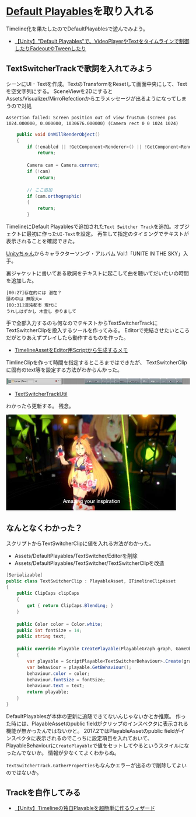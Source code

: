 # [Default Playables](https://www.assetstore.unity3d.com/en/#!/content/95266)を取り入れる

Timeline化を果たしたのでDefaultPlayablesで遊んでみよう。

* [【Unity】"Default Playables"で、VideoPlayerやTextをタイムラインで制御したりFadeoutやTweenしたり](http://tsubakit1.hateblo.jp/entry/2017/07/14/215906)

## TextSwitcherTrackで歌詞を入れてみよう

シーンにUI - Textを作成。TextのTransformをResetして画面中央にして、Textを空文字列にする。
SceneViewを2DにするとAssets/Visualizer/MirroRefectionからエラメッセージが出るようになってしまうので対処

```
Assertion failed: Screen position out of view frustum (screen pos 1024.000000, 0.000000, 1030676.000000) (Camera rect 0 0 1024 1024)
```

```cs
	public void OnWillRenderObject()
	{
		if (!enabled || !GetComponent<Renderer>() || !GetComponent<Renderer>().sharedMaterial || !GetComponent<Renderer>().enabled)
			return;

		Camera cam = Camera.current;
		if (!cam)
			return;

        // ここ追加
        if (cam.orthographic)
        {
            return;
        }
```

TimelineにDefault Playablesで追加された``Text Switcher Track``を追加。オブジェクトに最初に作った``UI-Text``を設定。
再生して指定のタイミングでテキストが表示されることを確認できた。

[Unityちゃん](http://unity-chan.com/)からキャラクターソング・アルバム Vol.1「UNITE IN THE SKY」入手。

裏ジャケットに書いてある歌詞をテキストに起こして曲を聴いてだいたいの時間を追加した。

```
[00:27]存在的には 潜在？
頭の中は 無限大∞
[00:31]混沌都市 現代に
うれしはずかし 木霊し 参りまして
```

手で全部入力するのも何なのでテキストからTextSwitcherTrackにTextSwitcherClipを投入するツールを作ってみる。
Editorで完結させたいところだがとりあえずプレイしたら動作するものを作った。

* [TimelineAssetをEditor用Scriptから生成するメモ](https://qiita.com/furai13/items/d2048d49dde45823b3de)

TimlineClipを作って時間を指定するところまではできたが、
TextSwitcherClipに固有のtext等を設定する方法がわからんかった。

![textswitchertrack](textswitchertrack.jpg)

* [TextSwitcherTrackUtil](../Assets/TextSwitcherTrackUtil.cs)

わかったら更新する。
残念。

![textswitcher.jpg](textswitcher.jpg)

## なんとなくわかった？
スクリプトからTextSwitcherClipに値を入れる方法がわかった。

* Assets/DefaultPlayables/TextSwitcher/Editorを削除
* Assets/DefaultPlayables/TextSwitcher/TextSwitcherClipを改造

```cs
[Serializable]
public class TextSwitcherClip : PlayableAsset, ITimelineClipAsset
{
    public ClipCaps clipCaps
    {
        get { return ClipCaps.Blending; }
    }

    public Color color = Color.white;
    public int fontSize = 14;
    public string text;

    public override Playable CreatePlayable(PlayableGraph graph, GameObject owner)
    {
        var playable = ScriptPlayable<TextSwitcherBehaviour>.Create(graph);
        var behaviour = playable.GetBehaviour();
        behaviour.color = color;
        behaviour.fontSize = fontSize;
        behaviour.text = text;
        return playable;
    }
}
```

DefaultPlayablesが本体の更新に追随できてないんじゃないかとか推察。
作った時には、PlayableAssetのpublic fieldがクリップのインスペクタに表示される機能が無かったんではないかと。
2017.2ではPlayableAssetのpublic fieldがインスペクタに表示されるのでこっちに設定項目を入れておいて、
PlayableBehaviourに``CreatePlayable``で値をセットしてやるというスタイルになったんでないか。
情報が少なくてよくわからぬ。

``TextSwitcherTrack.GatherProperties``もなんかエラーが出るので削除してよいのではないか。

## Trackを自作してみる

* [【Unity】Timelineの独自Playableを超簡単に作るウィザード](http://tsubakit1.hateblo.jp/entry/2017/10/15/195736)

